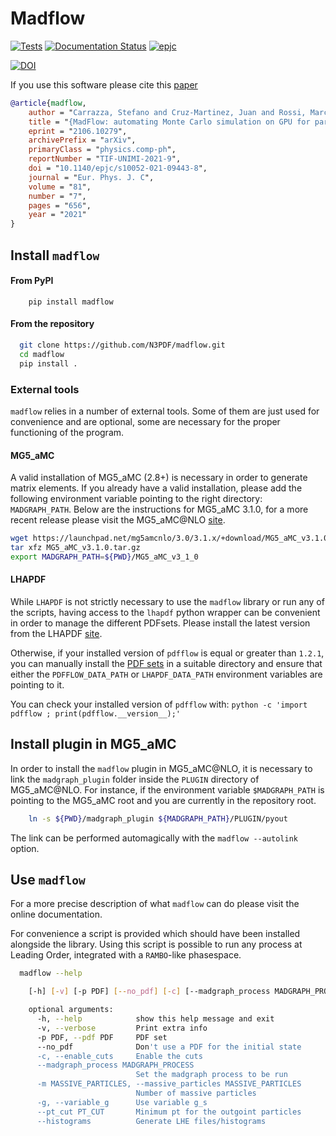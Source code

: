 # Madflow

[![Tests](https://github.com/N3PDF/madflow/actions/workflows/pytest.yml/badge.svg)](https://github.com/N3PDF/madflow/actions/workflows/pytest.yml)
[![Documentation Status](https://readthedocs.org/projects/madflow/badge/?version=latest)](https://madflow.readthedocs.io/en/latest/?badge=latest)
[![epjc](https://img.shields.io/badge/%20%20%20%20Eur.Phys.J.C-%2081%20(2021)%207%2C%20656-blue)](https://inspirehep.net/literature/1869616)


[![DOI](https://zenodo.org/badge/DOI/10.5281/zenodo.4954375.svg)](https://doi.org/10.5281/zenodo.4954375)

If you use this software please cite this [paper](https://inspirehep.net/literature/1869616)

```bibtex
@article{madflow,
    author = "Carrazza, Stefano and Cruz-Martinez, Juan and Rossi, Marco and Zaro, Marco",
    title = "{MadFlow: automating Monte Carlo simulation on GPU for particle physics processes}",
    eprint = "2106.10279",
    archivePrefix = "arXiv",
    primaryClass = "physics.comp-ph",
    reportNumber = "TIF-UNIMI-2021-9",
    doi = "10.1140/epjc/s10052-021-09443-8",
    journal = "Eur. Phys. J. C",
    volume = "81",
    number = "7",
    pages = "656",
    year = "2021"
}

```

## Install `madflow`

#### From PyPI

```
    pip install madflow
```

#### From the repository

```bash
  git clone https://github.com/N3PDF/madflow.git
  cd madflow
  pip install .
```

### External tools

`madflow` relies in a number of external tools.
Some of them are just used for convenience and are optional, some are necessary for the proper functioning of the program.

#### MG5_aMC

A valid installation of MG5_aMC (2.8+) is necessary in order to generate matrix elements.
If you already have a valid installation, please add the following environment variable pointing to the right directory: `MADGRAPH_PATH`.
Below are the instructions for MG5_aMC 3.1.0, for a more recent release please visit the MG5_aMC@NLO [site](https://launchpad.net/mg5amcnlo).

```bash
wget https://launchpad.net/mg5amcnlo/3.0/3.1.x/+download/MG5_aMC_v3.1.0.tar.gz
tar xfz MG5_aMC_v3.1.0.tar.gz
export MADGRAPH_PATH=${PWD}/MG5_aMC_v3_1_0
```

#### LHAPDF

While `LHAPDF` is not strictly necessary to use the `madflow` library or run any of the scripts,
having access to the `lhapdf` python wrapper can be convenient in order to manage the different PDFsets.
Please install the latest version from the LHAPDF [site](https://lhapdf.hepforge.org/).

Otherwise, if your installed version of `pdfflow` is equal or greater than `1.2.1`,
you can manually install the [PDF sets](https://lhapdf.hepforge.org/pdfsets.html) in a suitable directory
and ensure that either the `PDFFLOW_DATA_PATH` or `LHAPDF_DATA_PATH` environment variables are pointing to it.

You can check your installed version of `pdfflow` with: `python -c 'import pdfflow ; print(pdfflow.__version__);'`

## Install plugin in MG5_aMC

In order to install the `madflow` plugin in MG5_aMC@NLO, it is necessary to link the `madgraph_plugin` folder inside the `PLUGIN` directory of MG5_aMC@NLO.
For instance, if the environment variable `$MADGRAPH_PATH` is pointing to the MG5_aMC root and you are currently in the repository root.

```bash
    ln -s ${PWD}/madgraph_plugin ${MADGRAPH_PATH}/PLUGIN/pyout
```

The link can be performed automagically with the `madflow --autolink` option.

## Use `madflow`

For a more precise description of what `madflow` can do please visit the online documentation.

For convenience a script is provided which should have been installed alongside the library.
Using this script is possible to run any process at Leading Order, integrated with a `RAMBO`-like phasespace.

```bash
  madflow --help
```
```bash
    [-h] [-v] [-p PDF] [--no_pdf] [-c] [--madgraph_process MADGRAPH_PROCESS] [-m MASSIVE_PARTICLES] [-g] [--pt_cut PT_CUT] [--histograms]

    optional arguments:
      -h, --help            show this help message and exit
      -v, --verbose         Print extra info
      -p PDF, --pdf PDF     PDF set
      --no_pdf              Don't use a PDF for the initial state
      -c, --enable_cuts     Enable the cuts
      --madgraph_process MADGRAPH_PROCESS
                            Set the madgraph process to be run
      -m MASSIVE_PARTICLES, --massive_particles MASSIVE_PARTICLES
                            Number of massive particles
      -g, --variable_g      Use variable g_s
      --pt_cut PT_CUT       Minimum pt for the outgoint particles
      --histograms          Generate LHE files/histograms
```
